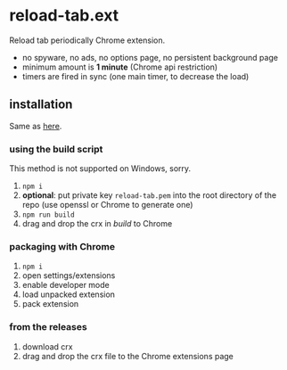 # reload-tab.ext

Reload tab periodically Chrome extension. 

* no spyware, no ads, no options page, no persistent background page
* minimum amount is __1 minute__ (Chrome api restriction)
* timers are fired in sync (one main timer, to decrease the load)

## installation

Same as [here](https://github.com/szkrd/new-tab.ext).

### using the build script

This method is not supported on Windows, sorry.

1. `npm i`
2. __optional__: put private key `reload-tab.pem` into the root directory of the repo (use openssl or Chrome to generate one)
3. `npm run build`
4. drag and drop the crx in _build_ to Chrome

### packaging with Chrome

1. `npm i`
2. open settings/extensions
3. enable developer mode
4. load unpacked extension
5. pack extension

### from the releases

1. download crx
2. drag and drop the crx file to the Chrome extensions page
